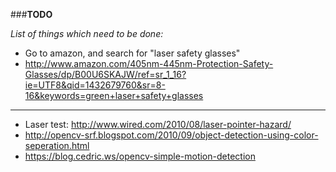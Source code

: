 ###**TODO**

*List of things which need to be done:*
- Go to amazon, and search for "laser safety glasses"
- http://www.amazon.com/405nm-445nm-Protection-Safety-Glasses/dp/B00U6SKAJW/ref=sr_1_16?ie=UTF8&qid=1432679760&sr=8-16&keywords=green+laser+safety+glasses

---- 
- Laser test: http://www.wired.com/2010/08/laser-pointer-hazard/
- http://opencv-srf.blogspot.com/2010/09/object-detection-using-color-seperation.html
- https://blog.cedric.ws/opencv-simple-motion-detection
